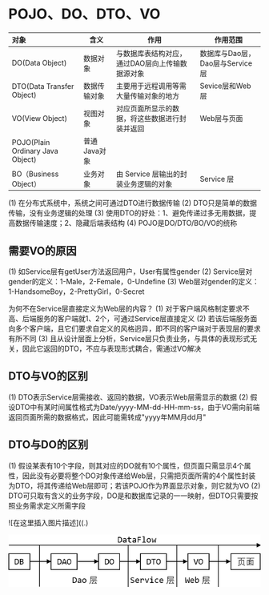 # POJO、DO、DTO、VO

| 对象                             | 含义         | 作用                                            | 作用范围                        |
| :------------------------------- | ------------ | ----------------------------------------------- | ------------------------------- |
| DO(Data Object)                  | 数据对象     | 与数据库表结构对应，通过DAO层向上传输数据源对象 | 数据库与Dao层，Dao层与Service层 |
| DTO(Data Transfer Object)        | 数据传输对象 | 主要用于远程调用等需大量传输对象的地方          | Sevice层和Web层                 |
| VO(View Object)                  | 视图对象     | 对应页面所显示的数据，将这些数据进行封装并返回  | Web层与页面                     |
| POJO(Plain Ordinary Java Object) | 普通Java对象 |                                                 |                                 |
| BO（Business Object）            | 业务对象     | 由 Service 层输出的封装业务逻辑的对象           | Service 层                      |

(1) 在分布式系统中，系统之间可通过DTO进行数据传输
(2) DTO只是简单的数据传输，没有业务逻辑的处理
(3) 使用DTO的好处：1、避免传递过多无用数据，提高数据传输速度；2、隐藏后端表结构
(4) POJO是DO/DTO/BO/VO的统称

## 需要VO的原因

(1) 如Service层有getUser方法返回用户，User有属性gender
(2) Service层对gender的定义：1-Male，2-Female，0-Undefine
(3) Web层对gender的定义：1-HandsomeBoy，2-PrettyGirl，0-Secret

为何不在Service层直接定义为Web层的内容？
(1) 对于客户端风格制定要求不高、后端服务的客户端就1、2个，可通过Service层直接定义
(2) 若该后端服务面向多个客户端，且它们要求自定义的风格迥异，即不同的客户端对于表现层的要求有所不同
(3) 且从设计层面上分析，Service层只负责业务，与具体的表现形式无关，因此它返回的DTO，不应与表现形式耦合，需通过VO解决

## DTO与VO的区别

(1) DTO表示Service层需接收、返回的数据，VO表示Web层需显示的数据
(2) 假设DTO中有某时间属性格式为Date/yyyy-MM-dd-HH-mm-ss，由于VO需向前端返回页面所需的数据格式，因此可能需转成"yyyy年MM月dd月"

## DTO与DO的区别

(1) 假设某表有10个字段，则其对应的DO就有10个属性，但页面只需显示4个属性，因此没有必要将整个DO对象传递给Web层，只需把页面所需的4个属性封装为DTO，将其传递给Web层即可；若该POJO作为界面显示对象，则它就为VO
(2) DTO可只取有含义的业务字段，DO是和数据库记录的一一映射，但DTO只需要按照业务需求定义所需字段

![在这里插入图片描述]((.)

![a](../../../.vuepress/public/image/c6b4035594804e829ac6130055f45433.png)

